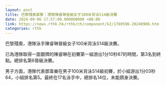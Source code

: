```yaml
---
layout: post
title: 巴黎殘奧直擊｜港隊陳睿琳晉級女子100米背泳S14級決賽
date: 2024-09-06 17:57:09.000000000 +08:00
link: https://news.rthk.hk/rthk/ch/component/k2/1769596-20240906.htm
categories: rthk
---
```


巴黎殘奧，港隊泳手陳睿琳晉級女子100米背泳S14級決賽。

已為港隊取得一面銀牌的陳睿琳在初賽第一組游出1分10秒87的時間，第3名到終點。總排名第6晉級決賽。

男子方面，港隊代表鄧韋樂在男子100米背泳S14級初賽，於小組游出1分03秒64，小組排名第5。最終在17名泳手中，總排名14位，未能躋身決賽。
